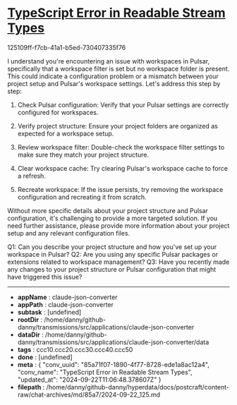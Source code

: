 # [TypeScript Error in Readable Stream Types](https://claude.ai/chat/85a71f07-1890-4f77-8728-ede1a8ac12a4)

125109ff-f7cb-41a1-b5ed-730407335f76

 I understand you're encountering an issue with workspaces in Pulsar, specifically that a workspace filter is set but no workspace folder is present. This could indicate a configuration problem or a mismatch between your project setup and Pulsar's workspace settings. Let's address this step by step:

1. Check Pulsar configuration:
   Verify that your Pulsar settings are correctly configured for workspaces.

2. Verify project structure:
   Ensure your project folders are organized as expected for a workspace setup.

3. Review workspace filter:
   Double-check the workspace filter settings to make sure they match your project structure.

4. Clear workspace cache:
   Try clearing Pulsar's workspace cache to force a refresh.

5. Recreate workspace:
   If the issue persists, try removing the workspace configuration and recreating it from scratch.

Without more specific details about your project structure and Pulsar configuration, it's challenging to provide a more targeted solution. If you need further assistance, please provide more information about your project setup and any relevant configuration files.

Q1: Can you describe your project structure and how you've set up your workspace in Pulsar?
Q2: Are you using any specific Pulsar packages or extensions related to workspace management?
Q3: Have you recently made any changes to your project structure or Pulsar configuration that might have triggered this issue?

---

* **appName** : claude-json-converter
* **appPath** : claude-json-converter
* **subtask** : [undefined]
* **rootDir** : /home/danny/github-danny/transmissions/src/applications/claude-json-converter
* **dataDir** : /home/danny/github-danny/transmissions/src/applications/claude-json-converter/data
* **tags** : ccc10.ccc20.ccc30.ccc40.ccc50
* **done** : [undefined]
* **meta** : {
  "conv_uuid": "85a71f07-1890-4f77-8728-ede1a8ac12a4",
  "conv_name": "TypeScript Error in Readable Stream Types",
  "updated_at": "2024-09-22T11:06:48.378607Z"
}
* **filepath** : /home/danny/github-danny/hyperdata/docs/postcraft/content-raw/chat-archives/md/85a7/2024-09-22_125.md